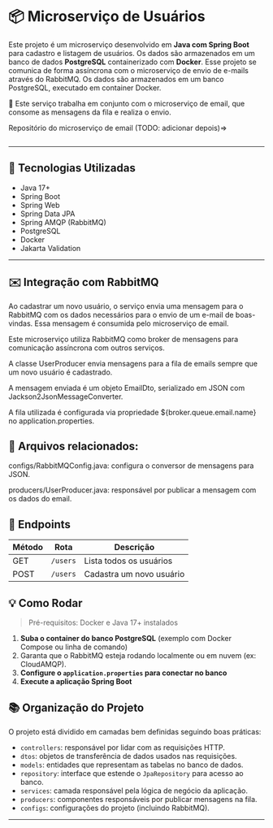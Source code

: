 # 📦 Microserviço de Usuários

Este projeto é um microserviço desenvolvido em **Java com Spring Boot** para cadastro e listagem de usuários. Os dados são armazenados em um banco de dados **PostgreSQL** containerizado com **Docker**. Esse projeto se comunica de forma assíncrona com o microserviço de envio de e-mails através do RabbitMQ. Os dados são armazenados em um banco PostgreSQL, executado em container Docker.

📧 Este serviço trabalha em conjunto com o microserviço de email, que consome as mensagens da fila e realiza o envio.

Repositório do microserviço de email (TODO: adicionar depois)=>

```bash

```

---

## 🚀 Tecnologias Utilizadas

- Java 17+
- Spring Boot
- Spring Web
- Spring Data JPA
- Spring AMQP (RabbitMQ)
- PostgreSQL
- Docker
- Jakarta Validation

---

## ✉️ Integração com RabbitMQ

Ao cadastrar um novo usuário, o serviço envia uma mensagem para o RabbitMQ com os dados necessários para o envio de um e-mail de boas-vindas. Essa mensagem é consumida pelo microserviço de email.

Este microserviço utiliza RabbitMQ como broker de mensagens para comunicação assíncrona com outros serviços.

A classe UserProducer envia mensagens para a fila de emails sempre que um novo usuário é cadastrado.

A mensagem enviada é um objeto EmailDto, serializado em JSON com Jackson2JsonMessageConverter.

A fila utilizada é configurada via propriedade ${broker.queue.email.name} no application.properties.

## 📁 Arquivos relacionados:

configs/RabbitMQConfig.java: configura o conversor de mensagens para JSON.

producers/UserProducer.java: responsável por publicar a mensagem com os dados do email.

## 🔧 Endpoints

| Método | Rota      | Descrição                     |
|--------|-----------|-------------------------------|
| GET    | `/users`  | Lista todos os usuários       |
| POST   | `/users`  | Cadastra um novo usuário      |

## 💡 Como Rodar

> Pré-requisitos: Docker e Java 17+ instalados

1. **Suba o container do banco PostgreSQL** (exemplo com Docker Compose ou linha de comando)
2. Garanta que o RabbitMQ esteja rodando localmente ou em nuvem (ex: CloudAMQP).
3. **Configure o `application.properties` para conectar no banco**
4. **Execute a aplicação Spring Boot**

## 📚 Organização do Projeto

O projeto está dividido em camadas bem definidas seguindo boas práticas:

- `controllers`: responsável por lidar com as requisições HTTP.
- `dtos`: objetos de transferência de dados usados nas requisições.
- `models`: entidades que representam as tabelas no banco de dados.
- `repository`: interface que estende o `JpaRepository` para acesso ao banco.
- `services`: camada responsável pela lógica de negócio da aplicação.
- `producers`: componentes responsáveis por publicar mensagens na fila.
- `configs`: configurações do projeto (incluindo RabbitMQ).

---
